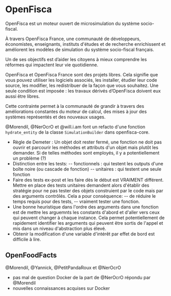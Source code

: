 # OpenFisca

OpenFisca est un moteur ouvert de microsimulation du système socio-fiscal.

À travers OpenFisca France, une communauté de développeurs, économistes, enseignants, instituts d'études et de recherche enrichissent et améliorent les modèles de simulation du système socio-fiscal français.

Un de ses objectifs est d’aider les citoyens à mieux comprendre les réformes qui impactent leur vie quotidienne.

OpenFisca et OpenFisca France sont des projets libres. Cela signifie que vous pouvez utiliser les logiciels associés, les installer, étudier leur code source, les modifier, les redistribuer de la façon que vous souhaitez. Une seule condition est imposée : les travaux dérivés d’OpenFisca doivent eux aussi être libres.

Cette contrainte permet à la communauté de grandir à travers des améliorations constantes du moteur de calcul, des mises à jour des systèmes représentés et des nouveaux usages.

@Morendil, @NerOcrO et @will.i.am font un refacto d'une fonction `hydrate_entity` de la classe `SimulationBuilder` dans openfisca-core.

- Règle de Demeter : Un objet doit rester fermé, une fonction ne doit pas ouvrir et parcourir les méthodes et attributs d'un objet mais plutôt les demander. Si de telles méthodes sont employés, il y a potentiellement un problème (?)
- Distinction entre les tests:
--  fonctionnels : qui testent les outputs d'une boîte noire (ou cascade de fonction)
-- unitaires : qui testent une seule fonction
- Faire des tests ex-post et les faire dès le début est VRAIMENT différent. Mettre en place des tests unitaires demandent alors d'établir des stratégie pour ne pas tester des objets construient par le code mais par des arguments contrôlés.
Cela a pour conséquence:
-- de réduire le temps requis pour des tests,
-- vraiment tester une fonction.
- Une bonne heuristique dans l'ordre des arguments dans une fonction est de mettre les arguemnts les constants d'abord et d'aller vers ceux qui peuvent changer à chaque instance. Cela permet potentiellement de rapidement identifier les arguments qui peuvent être sortis de l'appel et mis dans un niveau d'abstraction plus élevé.
- Obtenir la modification d'une variable d'intérêt par effet de bord est difficile à lire.

## OpenFoodFacts

@Morendil, @Yannick, @PetitPandaRoux et @NerOcrO

- pas mal de question Docker de la part de @NerOcrO répondu par @Morendil
- nouvelles connaissances acquises sur Docker
